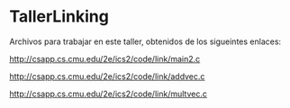 # TallerLinking

Archivos para trabajar en este taller, obtenidos de los sigueintes enlaces:

http://csapp.cs.cmu.edu/2e/ics2/code/link/main2.c

http://csapp.cs.cmu.edu/2e/ics2/code/link/addvec.c

http://csapp.cs.cmu.edu/2e/ics2/code/link/multvec.c
